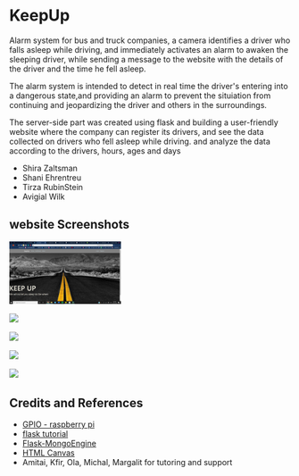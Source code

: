 # KeepUp
Alarm system for bus and truck companies, a camera identifies a driver who falls asleep while driving,
and immediately activates an alarm to awaken the sleeping driver, while sending a message to the website 
with the details of the driver and the time he fell asleep.

The alarm system is intended to detect in real time the driver's entering into a dangerous state,and providing an alarm to prevent the situiation from continuing and jeopardizing the driver and others in the surroundings.

The server-side part was created using flask and building a user-friendly website where the company can register its drivers, and see the data collected on drivers who fell asleep while driving. and analyze the data according to the drivers, hours, ages and days


* Shira Zaltsman
* Shani Ehrentreu
* Tirza RubinStein
* Avigial Wilk

## website Screenshots
<img src="images/2019-12-31.png" alt="drawing" width="200"/>

![](images/2019-12-31(1).png)

![](images/2019-12-31(2).png)

![](images/2019-12-31(4).png)

![](images/2019-12-31(6).png)






## Credits and References
* [GPIO - raspberry pi](https://www.raspberrypi.org/documentation/usage/gpio/)
* [flask tutorial](https://blog.miguelgrinberg.com/post/the-flask-mega-tutorial-part-i-hello-world)
* [Flask-MongoEngine](https://flask-mongoengine.readthedocs.io/en/latest/)
* [HTML Canvas](https://www.w3schools.com/graphics/canvas_intro.asp)
* Amitai, Kfir, Ola, Michal, Margalit for tutoring and support









